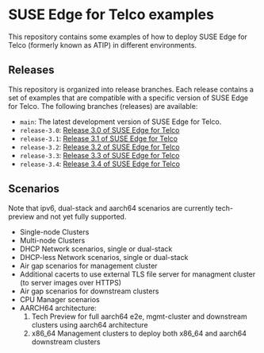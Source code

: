 # SUSE Edge for Telco examples

This repository contains some examples of how to deploy SUSE Edge for Telco (formerly known as ATIP) in different environments.

##  Releases

This repository is organized into release branches. Each release contains a set of examples that are compatible with a specific version of SUSE Edge for Telco.
The following branches (releases) are available:

- `main`: The latest development version of SUSE Edge for Telco.
- `release-3.0`: [Release 3.0 of SUSE Edge for Telco](https://github.com/suse-edge/atip/tree/release-3.0)
- `release-3.1`: [Release 3.1 of SUSE Edge for Telco](https://github.com/suse-edge/atip/tree/release-3.1)
- `release-3.2`: [Release 3.2 of SUSE Edge for Telco](https://github.com/suse-edge/atip/tree/release-3.2)
- `release-3.3`: [Release 3.3 of SUSE Edge for Telco](https://github.com/suse-edge/atip/tree/release-3.3)
- `release-3.4`: [Release 3.4 of SUSE Edge for Telco](https://github.com/suse-edge/atip/tree/release-3.4)

## Scenarios

Note that ipv6, dual-stack and aarch64 scenarios are currently tech-preview and not yet fully supported.

- Single-node Clusters
- Multi-node Clusters
- DHCP Network scenarios, single or dual-stack
- DHCP-less Network scenarios, single or dual-stack
- Air gap scenarios for management cluster
- Additional cacerts to use external TLS file server for managment cluster (to server images over HTTPS)
- Air gap scenarios for downstream clusters
- CPU Manager scenarios
- AARCH64 architecture:
  1. Tech Preview for full aarch64 e2e, mgmt-cluster and downstream clusters using aarch64 architecture
  2. x86_64 Management clusters to deploy both x86_64 and aarch64 downstream clusters 

